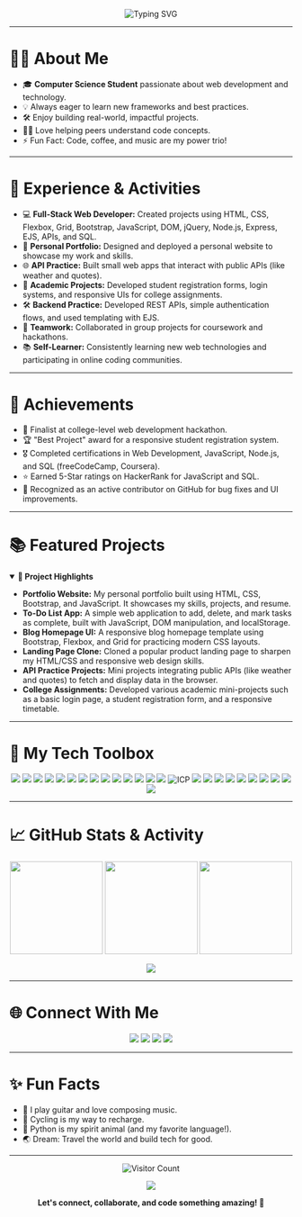 <p align="center">
  <img src="https://readme-typing-svg.demolab.com?font=Fira+Code&pause=1000&color=16FF03&center=true&vCenter=true&width=1000&lines=Hello+%F0%9F%91%8B+I'm+Sharveswar!;CS+Student+%7C+Full-Stack+Developer+%7C+Tech+Enthusiast;Building+the+Future+one+line+of+code+at+a+time" alt="Typing SVG" />
</p>


---

# 👨‍💻 About Me

- 🎓 **Computer Science Student** passionate about web development and technology.
- 💡 Always eager to learn new frameworks and best practices.
- 🛠️ Enjoy building real-world, impactful projects.
- 👨‍🏫 Love helping peers understand code concepts.
- ⚡ Fun Fact: Code, coffee, and music are my power trio!

---

# 🚀 Experience & Activities

- 💻 **Full-Stack Web Developer:** Created projects using HTML, CSS, Flexbox, Grid, Bootstrap, JavaScript, DOM, jQuery, Node.js, Express, EJS, APIs, and SQL.
- 🌟 **Personal Portfolio:** Designed and deployed a personal website to showcase my work and skills.
- 🌐 **API Practice:** Built small web apps that interact with public APIs (like weather and quotes).
- 🏫 **Academic Projects:** Developed student registration forms, login systems, and responsive UIs for college assignments.
- 🛠️ **Backend Practice:** Developed REST APIs, simple authentication flows, and used templating with EJS.
- 🤝 **Teamwork:** Collaborated in group projects for coursework and hackathons.
- 📚 **Self-Learner:** Consistently learning new web technologies and participating in online coding communities.

---

# 🏅 Achievements

- 🥇 Finalist at college-level web development hackathon.
- 🏆 "Best Project" award for a responsive student registration system.
- 🎖️ Completed certifications in Web Development, JavaScript, Node.js, and SQL (freeCodeCamp, Coursera).
- ⭐ Earned 5-Star ratings on HackerRank for JavaScript and SQL.
- 🏅 Recognized as an active contributor on GitHub for bug fixes and UI improvements.

---

# 📚 Featured Projects

<details open>
<summary><b>🚀 Project Highlights</b></summary>

- **Portfolio Website:** My personal portfolio built using HTML, CSS, Bootstrap, and JavaScript. It showcases my skills, projects, and resume.
- **To-Do List App:** A simple web application to add, delete, and mark tasks as complete, built with JavaScript, DOM manipulation, and localStorage.
- **Blog Homepage UI:** A responsive blog homepage template using Bootstrap, Flexbox, and Grid for practicing modern CSS layouts.
- **Landing Page Clone:** Cloned a popular product landing page to sharpen my HTML/CSS and responsive web design skills.
- **API Practice Projects:** Mini projects integrating public APIs (like weather and quotes) to fetch and display data in the browser.
- **College Assignments:** Developed various academic mini-projects such as a basic login page, a student registration form, and a responsive timetable.

</details>

---

# 🌟 My Tech Toolbox

<p align="center">
  <!-- Languages & Fundamentals -->
  <img src="https://img.shields.io/badge/HTML5-E34F26?style=for-the-badge&logo=html5&logoColor=white"/>
  <img src="https://img.shields.io/badge/CSS3-1572B6?style=for-the-badge&logo=css3&logoColor=white"/>
  <img src="https://img.shields.io/badge/Flexbox-2965F1?style=for-the-badge&logo=css3&logoColor=white"/>
  <img src="https://img.shields.io/badge/Grid-1572B6?style=for-the-badge&logo=css3&logoColor=white"/>
  <img src="https://img.shields.io/badge/Bootstrap-7952B3?style=for-the-badge&logo=bootstrap&logoColor=white"/>
  <img src="https://img.shields.io/badge/JavaScript-F7DF1E?style=for-the-badge&logo=javascript&logoColor=black"/>
  <img src="https://img.shields.io/badge/DOM-FFCA28?style=for-the-badge&logo=javascript&logoColor=black"/>
  <img src="https://img.shields.io/badge/jQuery-0769AD?style=for-the-badge&logo=jquery&logoColor=white"/>
  <img src="https://img.shields.io/badge/Node.js-339933?style=for-the-badge&logo=node.js&logoColor=white"/>
  <img src="https://img.shields.io/badge/Express.js-000000?style=for-the-badge&logo=express&logoColor=white"/>
  <img src="https://img.shields.io/badge/EJS-8A2BE2?style=for-the-badge&logo=ejs&logoColor=white"/>
  <img src="https://img.shields.io/badge/APIs-FF5722?style=for-the-badge&logo=api&logoColor=white"/>
  <img src="https://img.shields.io/badge/SQL-4479A1?style=for-the-badge&logo=mysql&logoColor=white"/>
  <img src="https://img.shields.io/badge/WebComponents-29ABE2?style=for-the-badge&logo=webcomponents.org&logoColor=white"/>
  <img src="https://img.shields.io/badge/ICP-FFA500?style=for-the-badge&logoColor=white" alt="ICP"/>
  <img src="https://img.shields.io/badge/C++-00599C?style=for-the-badge&logo=c%2B%2B&logoColor=white"/>
  <img src="https://img.shields.io/badge/Python-3776AB?style=for-the-badge&logo=python&logoColor=white"/>
  <img src="https://img.shields.io/badge/Java-ED8B00?style=for-the-badge&logo=java&logoColor=white"/>
  <img src="https://img.shields.io/badge/React-20232A?style=for-the-badge&logo=react&logoColor=61DAFB"/>
  <img src="https://img.shields.io/badge/MongoDB-4EA94B?style=for-the-badge&logo=mongodb&logoColor=white"/>
  <img src="https://img.shields.io/badge/MySQL-4479A1?style=for-the-badge&logo=mysql&logoColor=white"/>
  <img src="https://img.shields.io/badge/Git-F05032?style=for-the-badge&logo=git&logoColor=white"/>
  <img src="https://img.shields.io/badge/Linux-FCC624?style=for-the-badge&logo=linux&logoColor=black"/>
  <img src="https://img.shields.io/badge/AWS-232F3E?style=for-the-badge&logo=amazonaws&logoColor=white"/>
  <img src="https://img.shields.io/badge/Docker-2496ED?style=for-the-badge&logo=docker&logoColor=white"/>
</p>

---

# 📈 GitHub Stats & Activity

<p align="center">
  <img src="https://github-readme-stats.vercel.app/api?username=Sharveswar007&theme=chartreuse-dark&hide_border=false&count_private=true&show_icons=true" height="165"/>
  <img src="https://github-readme-streak-stats.herokuapp.com/?user=Sharveswar007&theme=chartreuse-dark&hide_border=false" height="165"/>
  <img src="https://github-readme-stats.vercel.app/api/top-langs/?username=Sharveswar007&theme=chartreuse-dark&hide_border=false&layout=compact" height="165"/>
</p>

<p align="center">
  <img src="https://github-profile-trophy.vercel.app/?username=Sharveswar007&theme=radical&no-frame=true&no-bg=false&margin-w=4"/>
</p>

---

# 🌐 Connect With Me

<p align="center">
  <a href="https://linkedin.com/in/sharveswar"><img src="https://img.shields.io/badge/LinkedIn-%230077B5.svg?style=for-the-badge&logo=linkedin&logoColor=white"/></a>
  <a href="https://x.com/Sharveswar007"><img src="https://img.shields.io/badge/X-black.svg?style=for-the-badge&logo=x&logoColor=white"/></a>
  <a href="https://instagram.com/sharveswar_007"><img src="https://img.shields.io/badge/Instagram-%23E4405F.svg?style=for-the-badge&logo=instagram&logoColor=white"/></a>
  <a href="mailto:sharveswar007@gmail.com"><img src="https://img.shields.io/badge/Gmail-D14836?style=for-the-badge&logo=gmail&logoColor=white"/></a>
</p>

---

# ✨ Fun Facts

- 🎸 I play guitar and love composing music.
- 🚴 Cycling is my way to recharge.
- 🐍 Python is my spirit animal (and my favorite language!).
- 🌏 Dream: Travel the world and build tech for good.

---

<p align="center">
  <img src="https://visitor-badge.laobi.icu/badge?page_id=Sharveswar007.Sharveswar007" alt="Visitor Count"/>
</p>

<p align="center">
  <img src="https://quotes-github-readme.vercel.app/api?type=horizontal&theme=radical"/>
</p>

<p align="center">
  <b>Let's connect, collaborate, and code something amazing! 🚀</b>
</p>

<!-- Proudly created with GPRM ( https://gprm.itsvg.in ) -->
